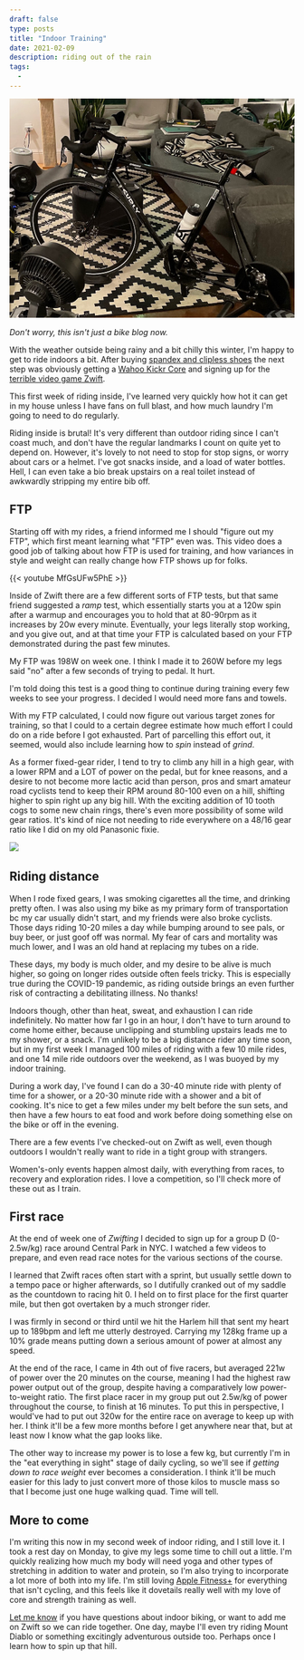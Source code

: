 ```yaml
---
draft: false
type: posts
title: "Indoor Training"
date: 2021-02-09
description: riding out of the rain
tags:
  - 
---
```


![check out the fans](/zwiftbike.jpeg)

_Don't worry, this isn't just a bike blog now._

With the weather outside being rainy and a bit chilly this winter, I'm happy to get to ride indoors a bit. After buying [spandex and clipless shoes](/posts/2021-01-30-going-clipless/) the next step was obviously getting a [Wahoo Kickr Core](https://www.wahoofitness.com/devices/bike-trainers/kickr-core-indoor-smart-trainer) and signing up for the [terrible video game Zwift](https://www.zwift.com). 

This first week of riding inside, I've learned very quickly how hot it can get in my house unless I have fans on full blast, and how much laundry I'm going to need to do regularly. 

Riding inside is brutal! It's very different than outdoor riding since I can't coast much, and don't have the regular landmarks I count on quite yet to depend on. However, it's lovely to not need to stop for stop signs, or worry about cars or a helmet. I've got snacks inside, and a load of water bottles. Hell, I can even take a bio break upstairs on a real toilet instead of awkwardly stripping my entire bib off. 

## FTP

Starting off with my rides, a friend informed me I should "figure out my FTP", which first meant learning what "FTP" even was. This video does a good job of talking about how FTP is used for training, and how variances in style and weight can really change how FTP shows up for folks.

{{< youtube MfGsUFw5PhE >}}

Inside of Zwift there are a few different sorts of FTP tests, but that same friend suggested a _ramp_ test, which essentially starts you at a 120w spin after a warmup and encourages you to hold that at 80-90rpm as it increases by 20w every minute. Eventually, your legs literally stop working, and you give out, and at that time your FTP is calculated based on your FTP demonstrated during the past few minutes.

My FTP was 198W on week one. I think I made it to 260W before my legs said "no" after a few seconds of trying to pedal. It hurt.

I'm told doing this test is a good thing to continue during training every few weeks to see your progress. I decided I would need more fans and towels.

With my FTP calculated, I could now figure out various target zones for training, so that I could to a certain degree estimate how much effort I could do on a ride before I got exhausted. Part of parcelling this effort out, it seemed, would also include learning how to _spin_ instead of _grind_.

As a former fixed-gear rider, I tend to try to climb any hill in a high gear, with a lower RPM and a LOT of power on the pedal, but for knee reasons, and a desire to not become more lactic acid than person, pros and smart amateur road cyclists tend to keep their RPM around 80-100 even on a hill, shifting higher to spin right up any big hill. With the exciting addition of 10 tooth cogs to some new chain rings, there's even more possibility of some wild gear ratios. It's kind of nice not needing to ride everywhere on a 48/16 gear ratio like I did on my old Panasonic fixie.

![](/panasonic.jpeg)

## Riding distance

When I rode fixed gears, I was smoking cigarettes all the time, and drinking pretty often. I was also using my bike as my primary form of transportation bc my car usually didn't start, and my friends were also broke cyclists. Those days riding 10-20 miles a day while bumping around to see pals, or buy beer, or just goof off was normal. My fear of cars and mortality was much lower, and I was an old hand at replacing my tubes on a ride.

These days, my body is much older, and my desire to be alive is much higher, so going on longer rides outside often feels tricky. This is especially true during the COVID-19 pandemic, as riding outside brings an even further risk of contracting a debilitating illness. No thanks!

Indoors though, other than heat, sweat, and exhaustion I can ride indefinitely. No matter how far I go in an hour, I don't have to turn around to come home either, because unclipping and stumbling upstairs leads me to my shower, or a snack. I'm unlikely to be a big distance rider any time soon, but in my first week I managed 100 miles of riding with a few 10 mile rides, and one 14 mile ride outdoors over the weekend, as I was buoyed by my indoor training.

During a work day, I've found I can do a 30-40 minute ride with plenty of time for a shower, or a 20-30 minute ride with a shower and a bit of cooking. It's nice to get a few miles under my belt before the sun sets, and then have a few hours to eat food and work before doing something else on the bike or off in the evening.

There are a few events I've checked-out on Zwift as well, even though outdoors I wouldn't really want to ride in a tight group with strangers. 

Women's-only events happen almost daily, with everything from races, to recovery and exploration rides. I love a competition, so I'll check more of these out as I train.

## First race

At the end of week one of _Zwifting_ I decided to sign up for a group D (0-2.5w/kg) race around Central Park in NYC. I watched a few videos to prepare, and even read race notes for the various sections of the course.

I learned that Zwift races often start with a sprint, but usually settle down to a tempo pace or higher afterwards, so I dutifully cranked out of my saddle as the  countdown to racing hit 0. I held on to first place for the first quarter mile, but then got overtaken by a much stronger rider.

I was firmly in second or third until we hit the Harlem hill that sent my heart up to 189bpm and left me utterly destroyed. Carrying my 128kg frame up a 10% grade means putting down a serious amount of power at almost any speed. 

At the end of the race, I came in 4th out of five racers, but averaged 221w of power over the 20 minutes on the course, meaning I had the highest raw power output out of the group, despite having a comparatively low power-to-weight ratio. The first place racer in my group put out 2.5w/kg of power throughout the course, to finish at 16 minutes. To put this in perspective, I would've had to put out 320w for the entire race on average to keep up with her. I think it'll be a few more months before I get anywhere near that, but at least now I know what the gap looks like.

The other way to increase my power is to lose a few kg, but currently I'm in the "eat everything in sight" stage of daily cycling, so we'll see if _getting down to race weight_ ever becomes a consideration. I think it'll be much easier for this lady to just convert more of those kilos to muscle mass so that I become just one huge walking quad. Time will tell.

## More to come

I'm writing this now in my second week of indoor riding, and I still love it. I took a rest day on Monday, to give my legs some time to chill out a little. I'm quickly realizing how much my body will need yoga and other types of stretching in addition to water and protein, so I'm also trying to incorporate a lot more of both into my life. I'm still loving [Apple Fitness+](/posts/2020-12-30-a-few-weeks-with-apple-fitness/) for everything that isn't cycling, and this feels like it dovetails really well with my love of core and strength training as well.

[Let me know](mailto:hello@brookshelley.com) if you have questions about indoor biking, or want to add me on Zwift so we can ride together. One day, maybe I'll even try riding Mount Diablo or something excitingly adventurous outside too. Perhaps once I learn how to spin up that hill.